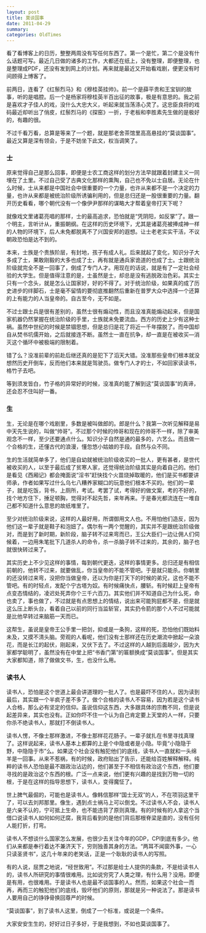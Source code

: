 ```yaml
---
layout: post
title: 莫谈国事
date: 2011-04-29
summary: 
categories: OldTimes
---
```


看了看博客上的日历，整整两周没有写任何东西了。第一个是忙，第二个是没有什么话题可写。最近几日做的诸多的工作，大都还在纸上，没有整理，即便整理，也是整理成PDF，还没有发到网上的计划。再来就是最近又开始看戏剧，便更没有时间顾得上博客了。

前两日，连看了《红鬃烈马》和《穆桂英挂帅》。前一个是薛平贵和王宝钏的故事，听的是唱腔。后一个是杨家将穆桂英半百出征的故事，极是有意思的。我之前是喜欢才子佳人的戏，没什么大忠大义，听起来就当荡涤心灵了。这忠臣良将的戏码最近却听出了俏皮，红鬃烈马的《探窑》一折，于老板和李胜素先生做的是极好的，有趣的很。

不过千看万看，总算是等来了一个题，就是那老舍茶馆里高高悬挂的“莫谈国事”。最近又算是深有领会，于是不妨坐下此文，权当调笑了。

### 士

原来觉得自己是那么回事，即便是士农工商这样的划分方法早就跟着封建主义一同埋在了土里。不过自己受了古典文化那样的熏陶，自己也不免以士自居。无论在什么时候，士从来都是中国社会中很重要的一个力量，也许从来都不是一个决定的力量，也许从来都是被统治阶级所诱骗利用的，但是总归还是一股很重要的力量。翻开历史看看，哪个朝代没有一个像伊尹那样的谋略大才帮着皇帝打天下呢？

就像戏文里诸葛亮唱的那样，士的最高追求，恐怕就是“凭阴阳，如反掌”了。跟一个明主，言听计从，重振朝纲。在这样的历史环境下，尤其是诸葛亮被捧成神一样的人物的环境下，后人未免都脱离不了兴国安邦的遐想。让士老老实实干活，不议朝政恐怕是达不到的。

本来，士族是个贵族阶层，有封地，孩子有成人礼。后来就起了变化，知识分子大多成了士，果敢刚毅的大多也成了士，再有就是通兵家诡道的也成了士。士跟统治阶级就完全不是一回事了，倒成了专门人才。用现在的话说，就是有了一定社会经验的大学生。但是值得注意的是，士虽然是士，却总是没有逃脱政治色彩。其实士只有一个念头，就是怎么让国家好，好的不得了。对于统治阶级，如果真的成了历史进步的绊脚石，士是毫不留情的要彻底推翻然后重新在普罗大众中选择一个还算的上有能力的人当皇帝的。自古至今，无不如是。

不过士跟士兵是很有差别的，虽然士很有煽动性，而且没准真能煽动起来，但是国家机器仍然掌握在统治阶级的手里，士族就未免要流血。西方的历史上少有这种士祸。虽然中世纪的时候是禁锢思想，但是总归是花了将近一千年摆脱了。而中国却自从焚书坑儒开始，之后就接连不断。虽然士一直在抗争，却一直是在被收买—消灭这个循环中被极端的限制着。

错了么？没准前辈的前赴后继还真的是犯下了滔天大错。没准那些皇帝们根本就没想然历史开倒车，反而他们本来就是驾驶员。做专门人才的士，不如回家读读书，格竹子去吧。

等到须发皆白，竹子格的异常好的时候，没准真的能了解到这“莫谈国事”的真谛，还会忍不住叫好一番。

### 生

生，无论是在哪个戏剧里，多数是被叫做郎的。郎是什么？我第一次听见解释是易中天先生说的，叫做“帅哥”。不过那个时候的帅哥和现在的帅哥不一样，除了审美观念不一样，至少还要通点什么。知识分子自然是通的最多的，六艺么。而且做一个合格的生，还懂古代的浪漫，懂忽悠小姑娘的手段。自然与众不同。

生的生活就简单多了，他们是自幼就被统治阶级收买的一批人，更有甚者，是世代被收买的人，以至于最后成了贫寒人家，还觉得统治阶级其实是向着自己的。他们是看见《西厢记》都会掩面说“淫书”赶快找个火苗烧掉取暖的，他们是买书都要讲师承，作者如果写过什么乌七八糟养家糊口的玩意他们根本不买的。他们的一辈子，就是吃饭，背书，上厕所，考试。考罢了试，考得好的做文案，考的不好的，找个地方住下，捶足顿胸，觉得对不起先哲，来年再来。于是春光都流连在一堆自己都不知道什么意思的故纸堆里了。

至少对统治阶级来说，这样的人最好用，所谓御用文人也。不用怕他们造反，因为他们这一辈子就是鞋子和泡妞了。偶尔有一两个觉醒的，其实并不是跟统治阶级做对，而是到了新时期，新阶段，脑子转不过来弯而已，王公大臣们一边让佣人们伺候着，一边用朱笔批下几道杀人的命令，杀一杀脑子转不过来的，其余的，脑子也就很快转过来了。

其实历史上不少见这样的事情，每到朝代更迭，这样的事情更多。总归还是有相信前朝的，他转不过来，就要做乱，你当皇帝的不能不管吧。于是就只能杀。你朝里的还没转过来弯，没把你当做皇帝，还以为你是打天下的时候的弟兄，这也不能不管吧。有的时轻点，发配个宁古塔为奴。有时候痛快点，腰斩。有时候赶上皇帝有点变态情结的，凌迟处死弄你个三千六百刀。其实他们并不知道自己为什么死，命也卖了，事也做了，不过就是有点思想上的情结，说出来可能狗屁都不是，但是就这么压上断头台，看着自己以前的同行当监斩官，其实扔令箭的那个人不过可能就是比他早转过来脑筋一天而已。

这帮生，虽说是皇帝王公手里一把剑，抑或是一条狗，这样的死，恐怕他们既始料未及，又摸不清头脑。旁观的人看呢，他们没有士那样还在历史潮流中掀起一朵浪花，而是长江的起伏，刚起来，又伏下去了。不过这样的人越到后面越少，因为大家都学聪明了，虽然没有在中堂上把“书香门第”的匾额换成“莫谈国事”。但是其实大家都知道，除了做做文书，生，也没什么用。

### 读书人

读书人，恐怕是这个世道上最会讲道理的一批人了。也是最吓不住的人，因为读到最后，其实跟一个半疯子差不多了。做个合格的读书人不容易，因为若是这个读书人合格，那么必有坚定的信仰。虽说信仰这东西，大多跟具体的宗教不同，但是说起差异来，其实也没有。正如你吓不住一个认为自己肯定要上天堂的人一样，只要你杀不绝读书人，那就打不倒读书人。

读书人愣，不像士那样激进，不像士那样花花肠子。一辈子就扎在书里寻找真理了。这样说起来，读书人基本上都算的上是个中隐或者是小隐。毕竟“小隐隐于野，中隐隐于市”么。如果这个社会没有触犯他们的底线，读书人一直就和一头绵羊是一回事。从来不惹祸，有的时候，政府贴出了告示，还能给百姓解释解释。纯粹的读书人恐怕是最不跟政治沾边的，他们甚至于不相信有政治这个东西，他们要寻找的是政治这个东西的根。广泛一点来说，他们更有兴趣的是找到万物一切的根，于是在这样的指导思想下，读书人，变得魔怔了。

世上脾气最倔的，可能也是读书人。像韩信那样“国士无双”的人，不在项羽这里干了，可以去刘邦那里。像生，遇到点士祸马上可以倒戈。不过读书人不会，读书人是六亲不认的，宁可抵上生命，也不能违背了原则真理。有的时候有的人拿这个当借口说读书人如何如何迂腐，我背后看到的是他们背后那根脊梁是直的，没有任何人能打折，打弯。

读书人不想谈什么国家怎么发展，也很少去关注今年的GDP，CPI到底有多少。他们从来都是奉行着达不兼济天下，穷则独善其身的方法。“两耳不闻窗外事，一心只读圣贤书”，这几十年来的老笑话，正是一个耿耿的读书人的写照。

有的人说，屈贾之地说，“经世致用”。不过那是给士人提供的条款，不是给读书人的，读书人所研究的事情很难用。比如说穷究了人类之理，有什么用？没用。即便是有用，也很难用。于是读书人也是最不谈国事的人。然而，如果这个社会一而再，再而三的触犯他们的底线，毁坏他们的原则，那就是另一种说法了。那是读书人要用自己的铮铮骨换回尊严的时候。

“莫谈国事”，到了读书人这里，倒成了一个标准，或说是一个条件。

大家安安生生的，好好过日子多好，于是我想到，不如也莫谈国事了。
